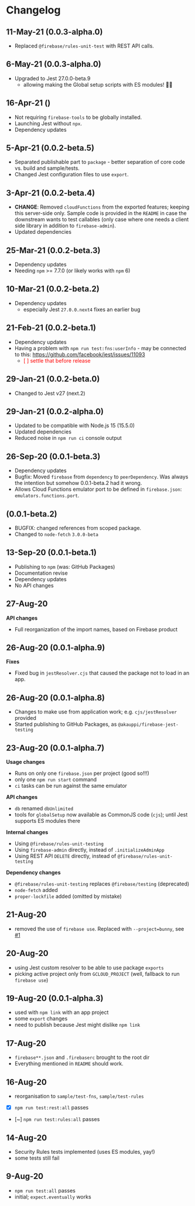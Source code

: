 # Changelog

## 11-May-21 (0.0.3-alpha.0)

- Replaced `@firebase/rules-unit-test` with REST API calls.

## 6-May-21 (0.0.3-alpha.0)

- Upgraded to Jest 27.0.0-beta.9
  - allowing making the Global setup scripts with ES modules! 🎉🥳

## 16-Apr-21 ()

- Not requiring `firebase-tools` to be globally installed.
- Launching Jest without `npx`.
- Dependency updates

## 5-Apr-21 (0.0.2-beta.5)

- Separated publishable part to `package` - better separation of core code vs. build and sample/tests.
- Changed Jest configuration files to use `export`.

## 3-Apr-21 (0.0.2-beta.4)

- **CHANGE**: Removed `cloudFunctions` from the exported features; keeping this server-side only. Sample code is provided in the `README` in case the downstream wants to test callables (only case where one needs a client side library in addition to `firebase-admin`).
- Updated dependencies

## 25-Mar-21 (0.0.2-beta.3)

- Dependency updates
- Needing `npm` >= 7.7.0 (or likely works with `npm` 6)

## 10-Mar-21 (0.0.2-beta.2)

- Dependency updates
  - especially Jest `27.0.0.next4` fixes an earlier bug

## 21-Feb-21 (0.0.2-beta.1)

- Dependency updates
- Having a problem with `npm run test:fns:userInfo` - may be connected to this: https://github.com/facebook/jest/issues/11093
  - <font color=red>[ ] settle that before release</font>

## 29-Jan-21 (0.0.2-beta.0)

- Changed to Jest v27 (next.2)

## 29-Jan-21 (0.0.2-alpha.0)

- Updated to be compatible with Node.js 15 (15.5.0)
- Updated dependencies
- Reduced noise in `npm run ci` console output

## 26-Sep-20 (0.0.1-beta.3)

- Dependency updates
- Bugfix: Moved `firebase` from `dependency` to `peerDependency`. Was always the intention but somehow 0.0.1-beta.2 had it wrong.
- Allows Cloud Functions emulator port to be defined in `firebase.json`: `emulators.functions.port`.

## (0.0.1-beta.2)

- BUGFIX: changed references from scoped package.
- Changed to `node-fetch` `3.0.0-beta`

## 13-Sep-20 (0.0.1-beta.1)

- Publishing to `npm` (was: GitHub Packages)
- Documentation revise
- Dependency updates
- No API changes

## 27-Aug-20

**API changes**

- Full reorganization of the import names, based on Firebase product

## 26-Aug-20 (0.0.1-alpha.9)

**Fixes**

- Fixed bug in `jestResolver.cjs` that caused the package not to load in an app.

## 26-Aug-20 (0.0.1-alpha.8)

- Changes to make use from application work; e.g. `cjs/jestResolver` provided
- Started publishing to GitHub Packages, as `@akauppi/firebase-jest-testing`

## 23-Aug-20 (0.0.1-alpha.7)

**Usage changes**

- Runs on only one `firebase.json` per project (good so!!!)
- only one `npm run start` command
- `ci` tasks can be run against the same emulator

**API changes**

- `db` renamed `dbUnlimited`
- tools for `globalSetup` now available as CommonJS code (`cjs`); until Jest supports ES modules there

**Internal changes**

- Using `@firebase/rules-unit-testing` 
- Using `firebase-admin` directly, instead of `.initializeAdminApp`
- Using REST API `DELETE` directly, instead of `@firebase/rules-unit-testing`

**Dependency changes**

- `@firebase/rules-unit-testing` replaces `@firebase/testing` (deprecated)
- `node-fetch` added
- `proper-lockfile` added (omitted by mistake)

## 21-Aug-20

- removed the use of `firebase use`. Replaced with `--project=bunny`, see [#1](https://github.com/akauppi/firebase-jest-testing/issues/1)

## 20-Aug-20

- using Jest custom resolver to be able to use package `exports`
- picking active project only from `GCLOUD_PROJECT` (well, fallback to run `firebase use`)

## 19-Aug-20 (0.0.1-alpha.3)

- used with `npm link` with an app project
- some `export` changes
- need to publish because Jest might dislike `npm link`

## 17-Aug-20

- `firebase**.json` and `.firebaserc` brought to the root dir
- Everything mentioned in `README` should work.

## 16-Aug-20

- reorganisation to `sample/test-fns`, `sample/test-rules`
- [x] `npm run test:rest:all` passes
- [~] `npm run test:rules:all` passes

## 14-Aug-20

- Security Rules tests implemented (uses ES modules, yay!)
- some tests still fail

## 9-Aug-20

- `npm run test:all` passes
- initial; `expect.eventually` works
